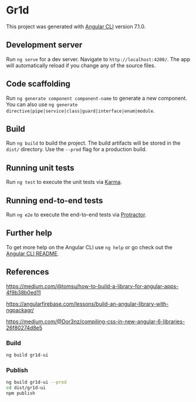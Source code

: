 # Gr1d

This project was generated with [Angular CLI](https://github.com/angular/angular-cli) version 7.1.0.

## Development server

Run `ng serve` for a dev server. Navigate to `http://localhost:4200/`. The app will automatically reload if you change any of the source files.

## Code scaffolding

Run `ng generate component component-name` to generate a new component. You can also use `ng generate directive|pipe|service|class|guard|interface|enum|module`.

## Build

Run `ng build` to build the project. The build artifacts will be stored in the `dist/` directory. Use the `--prod` flag for a production build.

## Running unit tests

Run `ng test` to execute the unit tests via [Karma](https://karma-runner.github.io).

## Running end-to-end tests

Run `ng e2e` to execute the end-to-end tests via [Protractor](http://www.protractortest.org/).

## Further help

To get more help on the Angular CLI use `ng help` or go check out the [Angular CLI README](https://github.com/angular/angular-cli/blob/master/README.md).


## References

https://medium.com/@tomsu/how-to-build-a-library-for-angular-apps-4f9b38b0ed11

https://angularfirebase.com/lessons/build-an-angular-library-with-ngpackagr/

https://medium.com/@Dor3nz/compiling-css-in-new-angular-6-libraries-26f80274d8e5

### Build

```bash
ng build gr1d-ui
```

### Publish

```bash
ng build gr1d-ui --prod
cd dist/gr1d-ui
npm publish
```
